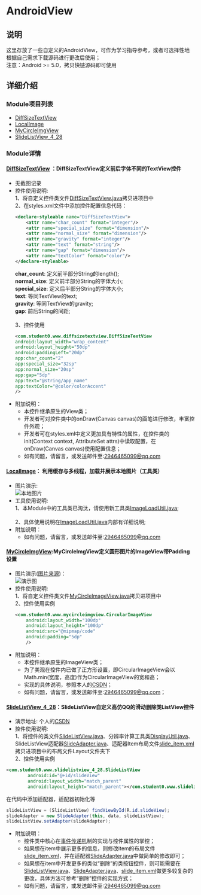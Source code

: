 # AndroidView
## 说明
这里存放了一些自定义的AndroidView，可作为学习指导参考，或者可选择性地根据自己需求下载源码进行更改后使用；
</br>
注意：Android >= 5.0，拷贝快链源码即可使用
## 详细介绍
### Module项目列表
* [DiffSizeTextView][1]
* [LocalImage][2]
* [MyCircleImgView][3]
* [SlideListView_4_28][4]
### Module详情
#### [DiffSizeTextView][1] ：DiffSizeTextView定义前后字体不同的TextView控件
* 无截图记录
* 控件使用说明:
	<i></i><br>1、将自定义控件类文件[DiffSizeTextView.java][7]拷贝进项目中
	<i></i><br>2、在styles.xml文件中添加控件配置信息代码：<br>
	```xml
	<declare-styleable name="DiffSizeTextView">
        <attr name="char_count" format="integer"/>
        <attr name="special_size" format="dimension"/>
        <attr name="normal_size" format="dimension"/>
        <attr name="gravity" format="integer"/>
        <attr name="text" format="string"/>
        <attr name="gap" format="dimension"/>
        <attr name="textColor" format="color"/>
    </declare-styleable>
	```
	**char_count**: 定义前半部分String的length();<br>
	**normal_size**: 定义前半部分String的字体大小;<br>
	**special_size**: 定义后半部分String的字体大小;<br>
	**text**: 等同TextView的text;<br>
	**gravity**: 等同TextView的gravity;<br>
	**gap**: 前后String的间距;<br>
	<i></i><br>3、控件使用<br>
	```xml
	<com.student0.www.diffsizetextview.DiffSizeTextView
    android:layout_width="wrap_content"
    android:layout_height="50dp"
    android:paddingLeft="20dp"
    app:char_count="2"
    app:special_size="32sp"
    app:normal_size="20sp"
    app:gap="5dp"
    app:text="@string/app_name"
    app:textColor="@color/colorAccent"
    />
	```
* 附加说明：
	* 本控件继承原生的View类；
	* 开发者可对控件类中的onDraw(Canvas canvas)的画笔进行修改，丰富控件外观；
	* 开发者可在styles.xml中定义更加具有特性的属性，在控件类的init(Context context, AttributeSet attrs)中读取配置，在onDraw(Canvas canvas)使用配置信息；
	* 如有问题，请留言，或发送邮件至:2946465099@qq.com
#### [LocalImage][2]： 利用缓存与多线程，加载并展示本地图片（工具类）
* 图片演示:
<i></i><br>![本地图片][13]<br>
* 工具使用说明:
	<i></i><br>1、本Module中的工具类已淘汰，请使用新工具类[ImageLoadUtil.java][14];<br>
	<i></i><br>2、具体使用说明在[ImageLoadUtil.java][14]内部有详细说明;
*  附加说明：
	* 如有问题，请留言，或发送邮件至:2946465099@qq.com
#### [MyCircleImgView][3]:MyCircleImgView定义圆形图片的ImageView带Padding设置
* 图片演示([图片来源][5])：
<i></i><br>![演示图][6]<br>
* 控件使用说明:
	<i></i><br>1、将自定义控件类文件[MyCircleImageView.java][8]拷贝进项目中
	<i></i><br>2、控件使用实例<br>
	```xml
	<com.student0.www.mycircleimgview.CircularImageView
        android:layout_width="100dp"
        android:layout_height="100dp"
        android:src="@mipmap/code"
        android:padding="5dp"
        />
	```
* 附加说明：
	* 本控件继承原生的ImageView类；
	* 为了美观在控件内已做了正方形设置，即CircularImageView会以Math.min(宽度，高度)作为CircularImageView的宽和高；
	* 实现的具体说明，参照本人的[CSDN][9]；
	* 如有问题，请留言，或发送邮件至:2946465099@qq.com；
#### [SlideListView_4_28][4]：SlideListView自定义高仿QQ的滑动删除类ListView控件
* 演示地址: 个人的[CSDN][10]
* 控件使用说明:
<i></i><br>
1、将控件的类文件[SlideListView.java][111]、分辨率计算工具类[DisplayUtil.java][112]、SlideListView适配器[SlideAdapter.java][113]、适配器Item布局文件[slide_item.xml][114]拷贝进项目中的布局文件Layout文件夹下
<i></i><br>2、控件使用实例<br>
```xml
<com.student0.www.slidelistview_4_28.SlideListView
        android:id="@+id/slideView"
        android:layout_width="match_parent"
        android:layout_height="match_parent"></com.student0.www.slidelistview_4_28.SlideListView>
```
在代码中添加适配器，适配器初始化等<br>
```java
slideListView = (SlideListView) findViewById(R.id.slideView);
slideAdapter = new SlideAdapter(this, data, slideListView);
slideListView.setAdapter(slideAdapter);
```
* 附加说明：
	* 控件类中核心在[事件传递机][12]制的实现与控件属性的掌控；
	* 如果想在item中展示更多的信息，则修改item的布局文件[slide_item.xml][114]，并在适配器[SlideAdapter.java][113]中做简单的修改即可；
	* 如果想在item中开发更多的类似“删除”的类按钮控件，则可能需要在[SlideListView.java][111]、[SlideAdapter.java][113]、[slide_item.xml][114]做更多较复杂的更改，具体方法可参考“删除”控件的实现方式；
	* 如有问题，请留言，或发送邮件至:2946465099@qq.com

[1]:https://github.com/jiarWang/AndroidView/tree/master/DiffSizeTextView
[2]:https://github.com/jiarWang/AndroidView/tree/master/LocalImage
[3]:https://github.com/jiarWang/AndroidView/tree/master/MyCircleImgView
[4]:https://github.com/jiarWang/AndroidView/tree/master/SlideListView_4_28
[5]:http://www.jianshu.com/p/4f55200cea14
[6]:http://upload-images.jianshu.io/upload_images/1094967-8fe878e55b39af75.jpg?imageMogr2/auto-orient/strip%7CimageView2/2/w/1240
[7]:https://github.com/jiarWang/AndroidView/blob/master/DiffSizeTextView/app/src/main/java/com/student0/www/diffsizetextview/DiffSizeTextView.java
[8]:https://github.com/jiarWang/AndroidView/blob/master/MyCircleImgView/app/src/main/java/com/student0/www/mycircleimgview/CircularImageView.java
[9]:http://blog.csdn.net/weixin_36570478/article/details/70865625
[10]:http://blog.csdn.net/weixin_36570478/article/details/70908015
[12]:http://blog.csdn.net/weixin_36570478/article/details/70470422
[13]:https://github.com/jiarWang/AndroidView/blob/master/LocalImage/20170809122613.jpg
[14]:https://github.com/jiarWang/Android-RN/blob/master/M0802/app/src/main/java/com/example/milka/m0802/Camera/Util/ImageLoadUtil.java
[111]:https://github.com/jiarWang/AndroidView/blob/master/SlideListView_4_28/app/src/main/java/com/student0/www/slidelistview_4_28/SlideListView.java
[112]:https://github.com/jiarWang/AndroidView/blob/master/SlideListView_4_28/app/src/main/java/com/student0/www/slidelistview_4_28/DisplayUtil.java
[113]:
https://github.com/jiarWang/AndroidView/blob/master/SlideListView_4_28/app/src/main/java/com/student0/www/slidelistview_4_28/SlideAdapter.java
[114]:
https://github.com/jiarWang/AndroidView/blob/master/SlideListView_4_28/app/src/main/res/layout/slide_item.xml